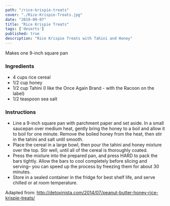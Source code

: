 ```yaml
---
path: "/rice-krispie-treats"
cover: "./Rice-Krispie-Treats.jpg"
date: "2019-09-07"
title: "Rice Krispie Treats"
tags: ['deserts']
published: true
description: "Rice Krispie Treats with Tahini and Honey"
---
```


Makes one 9-inch square pan

### Ingredients

- 4 cups rice cereal
- 1/2 cup honey
- 1/2 cup Tahini (I like the Once Again Brand - with the Racoon on the label)
- 1/2 teaspoon sea salt

### Instructions

- Line a 9-inch square pan with parchment paper and set aside. In a small saucepan over medium heat, gently bring the honey to a boil and allow it to boil for one minute. Remove the boiled honey from the heat, then stir in the tahini and salt until smooth.
- Place the cereal in a large bowl, then pour the tahini and honey mixture over the top. Stir well, until all of the cereal is thoroughly coated.
- Press the mixture into the prepared pan, and press HARD to pack the bars tightly. Allow the bars to cool completely before slicing and serving– you can speed up the process by freezing them for about 30 minutes.
- Store in a sealed container in the fridge for best shelf life, and serve chilled or at room temperature.

Adapted from: http://detoxinista.com/2014/07/peanut-butter-honey-rice-krispie-treats/
